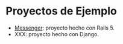 
# Proyectos de Ejemplo

* [Messenger](./messenger): proyecto hecho con Rails 5.
* XXX: proyecto hecho con Django.
